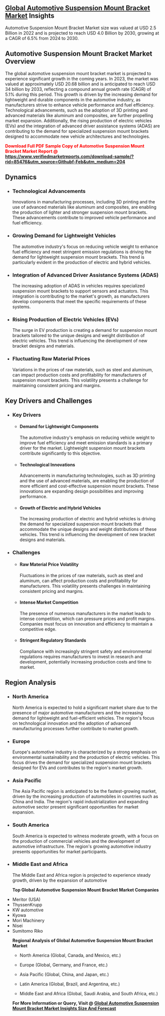 <h2><a href="https://www.verifiedmarketreports.com/download-sample/?rid=85476&amp;utm_source=Githubf&amp;utm_medium=204" target="_blank">Global Automotive Suspension Mount Bracket Market</a> Insights</h2><p>Automotive Suspension Mount Bracket Market size was valued at USD 2.5 Billion in 2022 and is projected to reach USD 4.0 Billion by 2030, growing at a CAGR of 6.5% from 2024 to 2030.</p><p> <h2>Automotive Suspension Mount Bracket Market Overview</h2> <p>The global automotive suspension mount bracket market is projected to experience significant growth in the coming years. In 2023, the market was valued at approximately USD 20.68 billion and is anticipated to reach USD 34 billion by 2033, reflecting a compound annual growth rate (CAGR) of 5.1% during this period. This growth is driven by the increasing demand for lightweight and durable components in the automotive industry, as manufacturers strive to enhance vehicle performance and fuel efficiency. Technological advancements, such as the adoption of 3D printing and advanced materials like aluminum and composites, are further propelling market expansion. Additionally, the rising production of electric vehicles (EVs) and the integration of advanced driver assistance systems (ADAS) are contributing to the demand for specialized suspension mount brackets designed to accommodate new vehicle architectures and technologies. </p> <p><strong><p><span class=""><span style="color: #ff0000;"><strong>Download Full PDF Sample Copy of Automotive Suspension Mount Bracket Market Report</strong> @ </span><a href="https://www.verifiedmarketreports.com/download-sample/?rid=85476&amp;utm_source=Githubf-Feb&amp;utm_medium=204" target="_blank">https://www.verifiedmarketreports.com/download-sample/?rid=85476&amp;utm_source=Githubf-Feb&amp;utm_medium=204</a></span></p></strong></p> <h2>Dynamics</h2> <ul> <li><h3>Technological Advancements</h3> <p>Innovations in manufacturing processes, including 3D printing and the use of advanced materials like aluminum and composites, are enabling the production of lighter and stronger suspension mount brackets. These advancements contribute to improved vehicle performance and fuel efficiency. </p> </li> <li><h3>Growing Demand for Lightweight Vehicles</h3> <p>The automotive industry's focus on reducing vehicle weight to enhance fuel efficiency and meet stringent emission regulations is driving the demand for lightweight suspension mount brackets. This trend is particularly evident in the production of electric and hybrid vehicles. </p> </li> <li><h3>Integration of Advanced Driver Assistance Systems (ADAS)</h3> <p>The increasing adoption of ADAS in vehicles requires specialized suspension mount brackets to support sensors and actuators. This integration is contributing to the market's growth, as manufacturers develop components that meet the specific requirements of these systems. </p> </li> <li><h3>Rising Production of Electric Vehicles (EVs)</h3> <p>The surge in EV production is creating a demand for suspension mount brackets tailored to the unique designs and weight distribution of electric vehicles. This trend is influencing the development of new bracket designs and materials. </p> </li> <li><h3>Fluctuating Raw Material Prices</h3> <p>Variations in the prices of raw materials, such as steel and aluminum, can impact production costs and profitability for manufacturers of suspension mount brackets. This volatility presents a challenge for maintaining consistent pricing and margins. </p> </li> </ul> <h2>Key Drivers and Challenges</h2> <ul> <li><h3>Key Drivers</h3> <ul> <li><h4>Demand for Lightweight Components</h4> <p>The automotive industry's emphasis on reducing vehicle weight to improve fuel efficiency and meet emission standards is a primary driver for the market. Lightweight suspension mount brackets contribute significantly to this objective. </p> </li> <li><h4>Technological Innovations</h4> <p>Advancements in manufacturing technologies, such as 3D printing and the use of advanced materials, are enabling the production of more efficient and cost-effective suspension mount brackets. These innovations are expanding design possibilities and improving performance. </p> </li> <li><h4>Growth of Electric and Hybrid Vehicles</h4> <p>The increasing production of electric and hybrid vehicles is driving the demand for specialized suspension mount brackets that accommodate the unique designs and weight distributions of these vehicles. This trend is influencing the development of new bracket designs and materials. </p> </li> </ul> </li> <li><h3>Challenges</h3> <ul> <li><h4>Raw Material Price Volatility</h4> <p>Fluctuations in the prices of raw materials, such as steel and aluminum, can affect production costs and profitability for manufacturers. This volatility presents challenges in maintaining consistent pricing and margins. </p> </li> <li><h4>Intense Market Competition</h4> <p>The presence of numerous manufacturers in the market leads to intense competition, which can pressure prices and profit margins. Companies must focus on innovation and efficiency to maintain a competitive edge. </p> </li> <li><h4>Stringent Regulatory Standards</h4> <p>Compliance with increasingly stringent safety and environmental regulations requires manufacturers to invest in research and development, potentially increasing production costs and time to market. </p> </li> </ul> </li> </ul> <h2>Region Analysis</h2> <ul> <li><h3>North America</h3> <p>North America is expected to hold a significant market share due to the presence of major automotive manufacturers and the increasing demand for lightweight and fuel-efficient vehicles. The region's focus on technological innovation and the adoption of advanced manufacturing processes further contribute to market growth. </p> </li> <li><h3>Europe</h3> <p>Europe's automotive industry is characterized by a strong emphasis on environmental sustainability and the production of electric vehicles. This focus drives the demand for specialized suspension mount brackets designed for EVs and contributes to the region's market growth. </p> </li> <li><h3>Asia Pacific</h3> <p>The Asia Pacific region is anticipated to be the fastest-growing market, driven by the increasing production of automobiles in countries such as China and India. The region's rapid industrialization and expanding automotive sector present significant opportunities for market expansion. </p> </li> <li><h3>South America</h3> <p>South America is expected to witness moderate growth, with a focus on the production of commercial vehicles and the development of automotive infrastructure. The region's growing automotive industry presents opportunities for market participants. </p> </li> <li><h3>Middle East and Africa</h3> <p>The Middle East and Africa region is projected to experience steady growth, driven by the expansion of automotive</p><p><strong>Top Global Automotive Suspension Mount Bracket Market Companies</strong></p><div data-test-id=""><p><li>Meritor (USA)</li><li> ThyssenKrupp</li><li> KW automotive</li><li> Kyowa</li><li> Mori Machinery</li><li> Nisei</li><li> Sumitomo Riko</li></p><div><strong>Regional Analysis of&nbsp;Global Automotive Suspension Mount Bracket Market</strong></div><ul><li dir="ltr"><p dir="ltr">North America&nbsp;(Global, Canada, and Mexico, etc.)</p></li><li dir="ltr"><p dir="ltr">Europe (Global, Germany, and France, etc.)</p></li><li dir="ltr"><p dir="ltr">Asia Pacific&nbsp;(Global, China, and Japan, etc.)</p></li><li dir="ltr"><p dir="ltr">Latin America&nbsp;(Global, Brazil, and Argentina, etc.)</p></li><li dir="ltr">Middle East and Africa&nbsp;(Global, Saudi Arabia, and South Africa, etc.)</li></ul><p><strong>For More Information or Query, Visit @&nbsp;</strong><strong><a href="https://www.verifiedmarketreports.com/product/global-automotive-suspension-mount-bracket-market-growth-2019-2024/?utm_source=Githubf&amp;utm_medium=204" target="_blank">Global Automotive Suspension Mount Bracket Market Insights Size And Forecast</a></strong></p></div>

